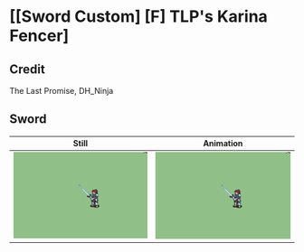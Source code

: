 # [\[Sword Custom\] \[F\] TLP's Karina Fencer]

## Credit

The Last Promise, DH_Ninja
	
## Sword

| Still | Animation |
| :---: | :-------: |
| ![Sword still](./Sword_000.png) | ![Sword animation](./Sword.gif) |
